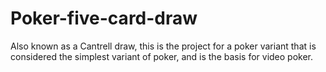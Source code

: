 # Poker-five-card-draw

Also known as a Cantrell draw, this is the project for a poker variant that is considered the simplest variant of poker, and is the basis for video poker. 
